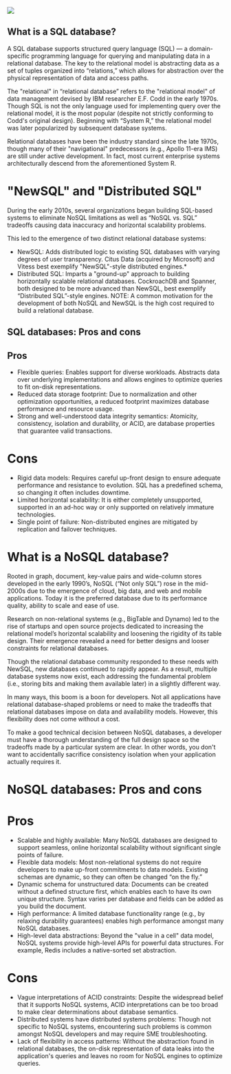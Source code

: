 ![](https://www.clariontech.com/hs-fs/hubfs/SQL-NOSQL.png?width=813&name=SQL-NOSQL.png)


## What is a SQL database?
A SQL database supports structured query language (SQL) — a domain-specific programming language for querying and manipulating data in a relational database. The key to the relational model is abstracting data as a set of tuples organized into “relations,” which allows for abstraction over the physical representation of data and access paths.

The "relational" in “relational database” refers to the "relational model" of data management devised by IBM researcher E.F. Codd in the early 1970s. Though SQL is not the only language used for implementing query over the relational model, it is the most popular (despite not strictly conforming to Codd's original design). Beginning with “System R,” the relational model was later popularized by subsequent database systems.

Relational databases have been the industry standard since the late 1970s, though many of their "navigational" predecessors (e.g., Apollo 11-era IMS) are still under active development. In fact, most current enterprise systems architecturally descend from the aforementioned System R.

# "NewSQL" and "Distributed SQL"
During the early 2010s, several organizations began building SQL-based systems to eliminate NoSQL limitations as well as “NoSQL vs. SQL” tradeoffs causing data inaccuracy and horizontal scalability problems.

This led to the emergence of two distinct relational database systems:

- NewSQL: Adds distributed logic to existing SQL databases with varying degrees of user transparency. Citus Data (acquired by Microsoft) and Vitess best exemplify "NewSQL"-style distributed engines.*
- Distributed SQL: Imparts a "ground-up" approach to building horizontally scalable relational databases. CockroachDB and Spanner, both designed to be more advanced than NewSQL, best exemplify “Distributed SQL”-style engines.
NOTE: A common motivation for the development of both NoSQL and NewSQL is the high cost required to build a relational database.

## SQL databases: Pros and cons
## Pros
- Flexible queries: Enables support for diverse workloads. Abstracts data over underlying implementations and allows engines to optimize queries to fit on-disk representations.
- Reduced data storage footprint: Due to normalization and other optimization opportunities, a reduced footprint maximizes database performance and resource usage.
- Strong and well-understood data integrity semantics: Atomicity, consistency, isolation and durability, or ACID, are database properties that guarantee valid transactions.
# Cons
- Rigid data models: Requires careful up-front design to ensure adequate performance and resistance to evolution. SQL has a predefined schema, so changing it often includes downtime.
- Limited horizontal scalability: It is either completely unsupported, supported in an ad-hoc way or only supported on relatively immature technologies.
- Single point of failure: Non-distributed engines are mitigated by replication and failover techniques.


# What is a NoSQL database?
Rooted in graph, document, key-value pairs and wide-column stores developed in the early 1990’s, NoSQL (“Not only SQL”) rose in the mid-2000s due to the emergence of cloud, big data, and web and mobile applications. Today it is the preferred database due to its performance quality, ability to scale and ease of use.

Research on non-relational systems (e.g., BigTable and Dynamo) led to the rise of startups and open source projects dedicated to increasing the relational model’s horizontal scalability and loosening the rigidity of its table design. Their emergence revealed a need for better designs and looser constraints for relational databases.

Though the relational database community responded to these needs with NewSQL, new databases continued to rapidly appear. As a result, multiple database systems now exist, each addressing the fundamental problem (i.e., storing bits and making them available later) in a slightly different way.

In many ways, this boom is a boon for developers. Not all applications have relational database-shaped problems or need to make the tradeoffs that relational databases impose on data and availability models. However, this flexibility does not come without a cost.

To make a good technical decision between NoSQL databases, a developer must have a thorough understanding of the full design space so the tradeoffs made by a particular system are clear. In other words, you don't want to accidentally sacrifice consistency isolation when your application actually requires it.

# NoSQL databases: Pros and cons
# Pros
- Scalable and highly available: Many NoSQL databases are designed to support seamless, online horizontal scalability without significant single points of failure.
- Flexible data models: Most non-relational systems do not require developers to make up-front commitments to data models. Existing schemas are dynamic, so they can often be changed “on the fly.”
- Dynamic schema for unstructured data: Documents can be created without a defined structure first, which enables each to have its own unique structure.  Syntax varies per database and fields can be added as you build the document.
- High performance: A limited database functionality range (e.g., by relaxing durability guarantees) enables high performance amongst many NoSQL databases.
- High-level data abstractions: Beyond the "value in a cell" data model, NoSQL systems provide high-level APIs for powerful data structures. For example, Redis includes a native-sorted set abstraction.
# Cons
- Vague interpretations of ACID constraints: Despite the widespread belief that it supports NoSQL systems, ACID interpretations can be too broad to make clear determinations about database semantics.
- Distributed systems have distributed systems problems: Though not specific to NoSQL systems, encountering such problems is common amongst NoSQL developers and may require SME troubleshooting.
- Lack of flexibility in access patterns: Without the abstraction found in relational databases, the on-disk representation of data leaks into the application's queries and leaves no room for NoSQL engines to optimize queries.
